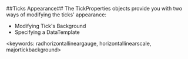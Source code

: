 ##Ticks Appearance##
The TickProperties objects provide you with two ways of modifying the ticks' appearance:

  * Modifying Tick's Background
  * Specifying a DataTemplate

<keywords: radhorizontallineargauge, horizontallinearscale, majortickbackground>